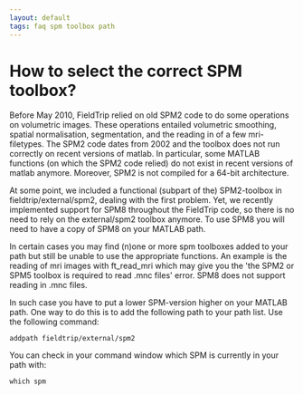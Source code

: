 ```yaml
---
layout: default
tags: faq spm toolbox path
---
```



# How to select the correct SPM toolbox?

Before May 2010, FieldTrip relied on old SPM2 code to do some operations on volumetric images. These operations entailed volumetric smoothing, spatial normalisation, segmentation, and the reading in of a few mri-filetypes. The SPM2 code dates from 2002 and the toolbox does not run correctly on recent versions of matlab. In particular, some MATLAB functions (on which the SPM2 code relied) do not exist in recent versions of matlab anymore. Moreover, SPM2 is not compiled for a 64-bit architecture.

At some point, we included a functional (subpart of the) SPM2-toolbox in fieldtrip/external/spm2, dealing with the first problem. Yet, we recently implemented support for SPM8 throughout the FieldTrip code, so there is no need to rely on the external/spm2 toolbox anymore. To use SPM8 you will need to have a copy of SPM8 on your MATLAB path. 
 
In certain cases you may find (n)one or more spm toolboxes added to your path but still be unable to use the appropriate functions. An example is the reading of mri images with ft_read_mri which may give you the 'the SPM2 or SPM5 toolbox is required to read .mnc files' error. SPM8 does not support reading in .mnc files.

In such case you have to put a lower SPM-version higher on your MATLAB path. One way to do this is to add the following path to your path list. Use the following command:

    addpath fieldtrip/external/spm2

You can check in your command window which SPM is currently in your path with:

    which spm


    

